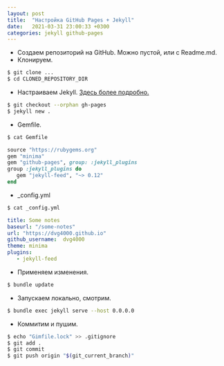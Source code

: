 ```yaml
---
layout: post
title:  "Настройка GitHub Pages + Jekyll"
date:   2021-03-31 23:00:33 +0300
categories: jekyll github-pages
---
```

- Создаем репозиторий на GitHub. Можно пустой, или с Readme.md.
- Клонируем.
```sh
$ git clone ...
$ cd CLONED_REPOSITORY_DIR
```
- Настраиваем Jekyll.
[Здесь более подробно.](https://docs.github.com/en/github/working-with-github-pages/creating-a-github-pages-site-with-jekyll)
```sh
$ git checkout --orphan gh-pages
$ jekyll new .
```
- Gemfile.
```sh
$ cat Gemfile
```
```ruby
source "https://rubygems.org"
gem "minima"
gem "github-pages", group: :jekyll_plugins
group :jekyll_plugins do
   gem "jekyll-feed", "~> 0.12"
end
```
- _config.yml
```sh
$ cat _config.yml
```

  ```yml
  title: Some notes
  baseurl: "/some-notes"
  url: "https://dvg4000.github.io" 
  github_username:  dvg4000
  theme: minima
  plugins:
     - jekyll-feed
  ```

- Применяем изменения.
```sh
$ bundle update
```
- Запускаем локально, смотрим.
```sh
$ bundle exec jekyll serve --host 0.0.0.0
```
- Коммитим и пушим.
```sh
$ echo "Gimfile.lock" >> .gitignore
$ git add .
$ git commit 
$ git push origin "$(git_current_branch)"
```

